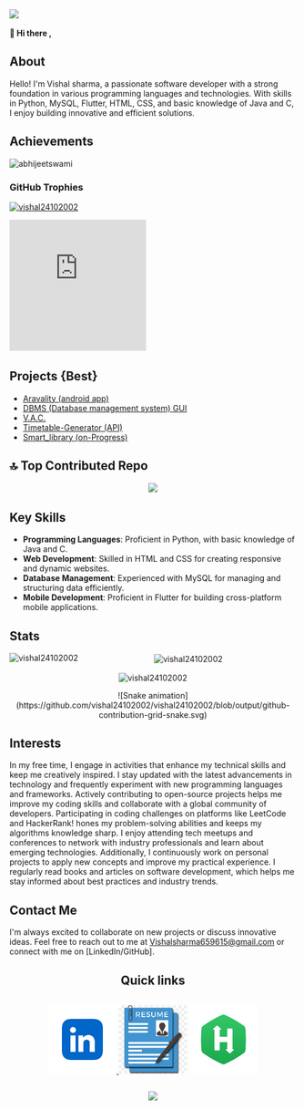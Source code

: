 <img src="image/2000x500px.gif">

<b>👋 Hi there ,</b>
<h2>About</h2>
<p>
  Hello! I'm Vishal sharma, a passionate software developer with a strong foundation in various programming languages and technologies. With skills in Python, MySQL, Flutter, HTML, CSS, and basic knowledge of Java and C, I enjoy building innovative and efficient solutions.
</p>

<h2>Achievements</h2>

<p align="left"> <img src="https://komarev.com/ghpvc/?username=Vishal24102002&label=Profile%20views&color=0e75b6&style=flat" alt="abhijeetswami" /> </p>

### GitHub Trophies
<p align="left"> <a href="https://github.com/ryo-ma/github-profile-trophy"><img src="https://github-profile-trophy.vercel.app/?username=Vishal24102002" alt="vishal24102002" /></a> </p>

<iframe src="https://hackerrank-badge.herokuapp.com/vishal24102002?s=1" style="border: 0; height: 230px; width: 240px; overflow:hidden;" scrolling="no" frameBorder="0"></iframe>

<h2>Projects {Best}</h2>
<ul>
  <li>
    <a href="https://github.com/Vishal24102002/Aravality_App/blob/main/README.md">
    Aravality (android app)
    </a>
  </li>
  <li>
    <a href="https://github.com/Vishal24102002/DBMS_GUI/blob/main/README.md">
    DBMS (Database management system) GUI
    </a>
  </li>
  <li>
    <a href="https://github.com/Vishal24102002/V.A.C/blob/main/README.md">
      V.A.C.
    </a>
  </li>
  <li>
    <a href="https://github.com/Vishal24102002/TimeTable_generator_A.I./blob/main/README.md">
      Timetable-Generator (API)
    </a>
  </li>
  <li>
    <a href="https://github.com/Vishal24102002/SmartLib/blob/main/README.md">
      Smart_library (on-Progress)
    </a>
  </li>
</ul>

<h2>🔝 Top Contributed Repo</h2>
<p align="center">
<img src="https://github-contributor-stats.vercel.app/api?username=vishal24102002&limit=5&theme=light&combine_all_yearly_contributions=true">
</p>

<h2>Key Skills</h2>

- **Programming Languages**: Proficient in Python, with basic knowledge of Java and C.
- **Web Development**: Skilled in HTML and CSS for creating responsive and dynamic websites.
- **Database Management**: Experienced with MySQL for managing and structuring data efficiently.
- **Mobile Development**: Proficient in Flutter for building cross-platform mobile applications.

<h2>Stats</h2>
   <p align="center"><img align="left" src="https://github-readme-stats.vercel.app/api/top-langs?username=vishal24102002&show_icons=true&locale=en&layout=compact" alt="vishal24102002" /></p>

<p align="center">&nbsp;<img align="center" src="https://github-readme-stats.vercel.app/api?username=vishal24102002&show_icons=true&locale=en" alt="vishal24102002" /></p>

<p align="center"><img align="center" src="https://github-readme-streak-stats.herokuapp.com/?user=vishal24102002&" alt="vishal24102002" /></p>

<center>
![Snake animation](https://github.com/vishal24102002/vishal24102002/blob/output/github-contribution-grid-snake.svg)
</center>

<h2>Interests</h2>

<p>
In my free time, I engage in activities that enhance my technical skills and keep me creatively inspired. I stay updated with the latest advancements in technology and frequently experiment with new programming languages and frameworks. Actively contributing to open-source projects helps me improve my coding skills and collaborate with a global community of developers. Participating in coding challenges on platforms like LeetCode and HackerRank! hones my problem-solving abilities and keeps my algorithms knowledge sharp. I enjoy attending tech meetups and conferences to network with industry professionals and learn about emerging technologies. Additionally, I continuously work on personal projects to apply new concepts and improve my practical experience. I regularly read books and articles on software development, which helps me stay informed about best practices and industry trends.
</p>

<h2>Contact Me</h2>

I'm always excited to collaborate on new projects or discuss innovative ideas. Feel free to reach out to me at Vishalsharma659615@gmail.com or connect with me on [LinkedIn/GitHub].

<h2 align="center">Quick links</h2>
<div style="display:flex;flex-direction: column;">
  <p align="center"> 
  <a href="https://www.linkedin.com/in/vishal-sharma-57018323b/">
    <img style="height:120px;" src="image/link.png">
  </a>
   <a href=""><img style="height:120px;" src="image/resu.jpeg"></a>
  <a href="https://www.hackerrank.com/profile/vishalsharma6591"><img style="height:120px;" src="image/hack.jpeg"></a>
  </p>
</div> 


<p align="center" width='100%'>
  <img src="https://capsule-render.vercel.app/api?type=waving&color=gradient&width=100&height=100&section=footer"/>
</p>
